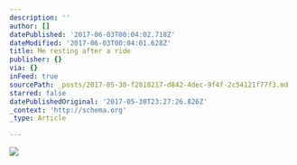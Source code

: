 ```yaml
---
description: ''
author: []
datePublished: '2017-06-03T00:04:02.718Z'
dateModified: '2017-06-03T00:04:01.628Z'
title: Me resting after a ride
publisher: {}
via: {}
inFeed: true
sourcePath: _posts/2017-05-30-f2818217-d842-4dec-9f4f-2c54121f77f3.md
starred: false
datePublishedOriginal: '2017-05-30T23:27:26.826Z'
_context: 'http://schema.org'
_type: Article

---
```

![](https://the-grid-user-content.s3-us-west-2.amazonaws.com/c932876e-4894-4b9d-acc3-5ea8e7b5297f.jpg)